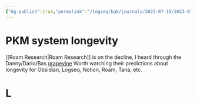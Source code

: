 ```yaml
---
{"dg-publish":true,"permalink":"/logseq/bak/journals/2023-07-15/2023-07-15-t07-37-01-112-z-desktop/","noteIcon":"2","created":"","updated":""}
---
```


# PKM system longevity

[[Roam Research\|Roam Research]] is on the decline, I heard through the Danny/Dario/Bas [grapevine](https://www.youtube.com/live/zQ-ySSXR2ns?feature=share&t=5885) Worth watching their predictions about longevity for Obsidian, Logseq, Notion, Roam, Tana, etc.

# L